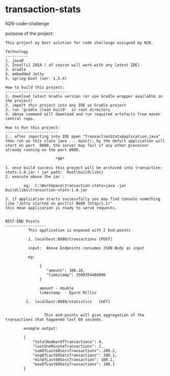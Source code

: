 # transaction-stats
N26-code-challenge

purpose of the project:

    This project my best solution for code challenge assigned by N26.
    
    Technology
    ----------
    1. java8
    2. IntelliJ IDEA ( of course will work with any latest IDE)
    3. Gradle
    4. embedded Jetty
    5. spring-boot (ver: 1.5.X)
    
    How to build this project:
    ---------------------------
    1. download latest Gradle version (or use Gradle wrapper available in the project)
    2. import this project into any IDE as Gradle project
    3. run 'gradle clean build'  in root directory 
    4. above command will download and run required artefacts from maven central repo.
    
    How to Run this project:
    -----------------------
    1.. after importing into IDE open "TransactionStatsApplication.java"  then run as this class java ... main(), by the defult application will start on port  8080, the server may fail if any other processor already running on the port 8080.
    
                          *OR*
               
    1. once build success this project will be archived into transaction-stats-1.0.jar ( jar path:  Root\build\libs)
    2. execute above the jar .
    
            eg:  C:\WorkSpace\transaction-stats>java -jar build\libs\transaction-stats-1.0.jar
            
    3. if application starts successfully you may find console something like "Jetty started on port(s) 8080 (http/1.1)" 
    this mean application is ready to serve requests.
    
    
    REST-END Points
    ------------------
              This application is exposed with 2 End-points
              
              1. localhost:8080/transactions [POST]
              
              input:  Above Endpoints consumes JSON Body as input
              
              eg:
              
                   {
                      "amount": 100.10,
                      "timestamp": 1509354484890
                   }
                   
                   amount - double 
                   timestamp  - Epoch Millis
    
             2.  localhost:8080/statistics   [GET]
             
             
                     This end-points will give aggregation of the transactions that happened last 60 seconds.
    
            example output:
            
            {
                "totalNumberOfTransactions": 4,
                "lastOneMinuteTransactions": 2,
                "sumOfLast60secsTransactions": 200.2,
                "avgOfLast60SecsTransactions": 100.1,
                "minOfLast60SecsTransaction": 100.1,
                "maxOfLast60SecsTransactions": 100.1
            }
    
              
    
    
    
